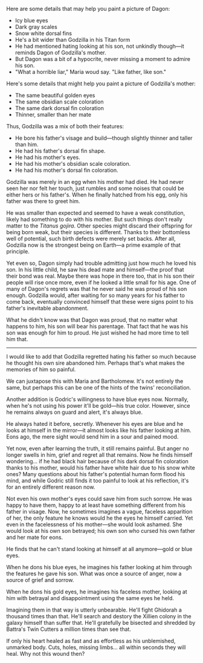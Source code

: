 Here are some details that may help you paint a picture of Dagon:
- Icy blue eyes 
- Dark gray scales
- Snow white dorsal fins 
- He's a bit wider than Godzilla in his Titan form
- He had mentioned hating looking at his son, not unkindly though—it reminds Dagon of Godzilla's mother. 
- But Dagon was a bit of a hypocrite, never missing a moment to admire his son. 
- "What a horrible liar," Maria woud say. "Like father, like son."

Here's some details that might help you paint a picture of Godzilla's mother:
- The same beautiful golden eyes
- The same obsidian scale coloration 
- The same dark dorsal fin coloration 
- Thinner, smaller than her mate

Thus, Godzilla was a mix of both their features: 
- He bore his father's visage and build—though slightly thinner and taller than him.
- He had his father's dorsal fin shape.
- He had his mother's eyes.
- He had his mother's obsidian scale coloration.
- He had his mother's dorsal fin coloration.

Godzilla was merely in an egg when his mother had died. He had never seen her nor felt her touch, just rumbles and some noises that could be either hers or his father's. When he finally hatched from his egg, only his father was there to greet him.

He was smaller than expected and seemed to have a weak constitution, likely had something to do with his mother. But such things don't really matter to the *Titanus gojira*. Other species might discard their offspring for being born weak, but their species is different. Thanks to their bottomless well of potential, such birth defects were merely set backs. After all, Godzilla now is the strongest being on Earth—a prime example of that principle. 

Yet even so, Dagon simply had trouble admitting just how much he loved his son. In his little child, he saw his dead mate and himself—the proof that their bond was real. Maybe there was hope in there too, that in his son their people will rise once more, even if he looked a little small for his age. One of many of Dagon's regrets was that he never said he was proud of his son enough. Godzilla would, after waiting for so many years for his father to come back, eventually convinced himself that these were signs point to his father's inevitable abandonment.

What he didn't know was that Dagon was proud, that no matter what happens to him, his son will bear his parentage. That fact that he was his son was enough for him to proud. He just wished he had more time to tell him that.

---

I would like to add that Godzilla regretted hating his father so much because he thought his own sire abandoned him. Perhaps that's what makes the memories of him so painful.

We can juxtapose this with Maria and Bartholomew. It's not entirely the same, but perhaps this can be one of the hints of the twins' reconciliation. 

Another addition is Godric's willingness to have blue eyes now. Normally, when he's not using his power it'll be gold—his true color. However, since he remains always on guard and alert, it's always blue.

He always hated it before, secretly. Whenever his eyes are blue and he looks at himself in the mirror—it almost looks like his father looking at him. Eons ago, the mere sight would send him in a sour and pained mood.

Yet now, even after learning the truth, it still remains painful. But anger no longer swells in him, grief and regret all that remains. Now he finds himself wondering... if he had black hair because of his dark dorsal fin coloration thanks to his mother, would his father have white hair due to his snow white ones? Many questions about his father's potential human form flood his mind, and while Godric still finds it too painful to look at his reflection, it's for an entirely different reason now.

Not even his own mother's eyes could save him from such sorrow. He was happy to have them, happy to at least have something different from his father in visage. Now, he sometimes imagines a vague, faceless apparition of her, the only feature he knows would he the eyes he himself carried. Yet even in the facelessness of his mother—she would look ashamed. She would look at his own son betrayed; his own son who cursed his own father and her mate for eons.

He finds that he can't stand looking at himself at all anymore—gold or blue eyes.

When he dons his blue eyes, he imagines his father looking at him through the features he gave his son. What was once a source of anger, now a source of grief and sorrow.

When he dons his gold eyes, he imagines his faceless mother, looking at him with betrayal and disappointment using the same eyes he held. 

Imagining them in that way is utterly unbearable. He'll fight Ghidorah a thousand times than that. He'll search and destory the Xillien colony in the galaxy himself than suffer that. He'll gratefully be bisected and shredded by Battra's Twin Cutters a million times than see that.

If only his heart healed as fast and as effortless as his unblemished, unmarked body. Cuts, holes, missing limbs... all within seconds they will heal. Why not this wound then?
